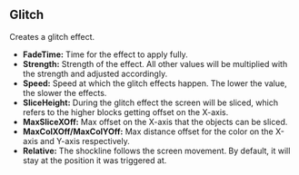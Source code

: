 ## Glitch
Creates a glitch effect.
- **FadeTime:** Time for the effect to apply fully.
- **Strength:** Strength of the effect. All other values will be multiplied with the strength and adjusted accordingly.
- **Speed:** Speed at which the glitch effects happen. The lower the value, the slower the effects.
- **SliceHeight:** During the glitch effect the screen will be sliced, which refers to the higher blocks getting offset on the X-axis.
- **MaxSliceXOff:** Max offset on the X-axis that the objects can be sliced.
- **MaxColXOff/MaxColYOff:** Max distance offset for the color on the X-axis and Y-axis respectively.
- **Relative:** The shockline follows the screen movement. By default, it will stay at the position it was triggered at.